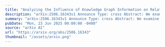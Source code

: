 ```yaml
---
title: "Analyzing the Influence of Knowledge Graph Information on Relation Extraction"
description: "arXiv:2506.16343v1 Announce Type: cross Abstract: We examine the impact of incorporating knowledge graph information on the performance of relation extraction models across a range of datasets. Our hypothesis is that the positions of entities within a knowledge graph provide important insights for relation extraction tasks. We conduct experiments on multiple datasets, each varying in the number of relations, training examples, and underlying knowledge graphs. Our results demonstrate that integrating knowledge graph information significantly enhances performance, especially when dealing with an imbalance in the number of training examples for each relation. We evaluate the contribution of knowledge graph-based features by combining established relation extraction methods with graph-aware Neural Bellman-Ford networks. These features are tested in both supervised and zero-shot settings, demonstrating consistent performance improvements across various datasets."
summary: "arXiv:2506.16343v1 Announce Type: cross Abstract: We examine the impact of incorporating knowledge graph information on the performance of relation extraction models across a range of datasets. Our hypothesis is that the positions of entities within a knowledge graph provide important insights for relation extraction tasks. We conduct experiments on multiple datasets, each varying in the number of relations, training examples, and underlying knowledge graphs. Our results demonstrate that integrating knowledge graph information significantly enhances performance, especially when dealing with an imbalance in the number of training examples for each relation. We evaluate the contribution of knowledge graph-based features by combining established relation extraction methods with graph-aware Neural Bellman-Ford networks. These features are tested in both supervised and zero-shot settings, demonstrating consistent performance improvements across various datasets."
pubDate: "Mon, 23 Jun 2025 00:00:00 -0400"
source: "arXiv AI"
url: "https://arxiv.org/abs/2506.16343"
thumbnail: "/assets/arxiv.png"
---
```


